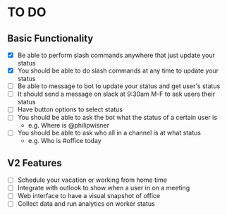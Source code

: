 
# TO DO

## Basic Functionality
- [x] Be able to perform slash commands anywhere that just update your status
- [X] You should be able to do slash commands at any time to update your status
- [ ] Be able to message to bot to update your status and get user's status
- [ ] It should send a message on slack at 9:30am M-F to ask users their status
- [ ] Have button options to select status
- [ ] You should be able to ask the bot what the status of a certain user is
    - e.g. Where is @philipwisner
- [ ] You should be able to ask who all in a channel is at what status
    - e.g. Who is #office today


## V2 Features
- [ ] Schedule your vacation or working from home time
- [ ] Integrate with outlook to show when a user in on a meeting
- [ ] Web interface to have a visual snapshot of office
- [ ] Collect data and run analytics on worker status
